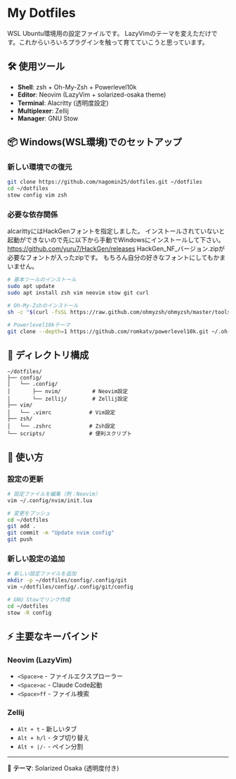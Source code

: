 # My Dotfiles

WSL Ubuntu環境用の設定ファイルです。
LazyVimのテーマを変えただけです。これからいろいろプラグインを触って育てていこうと思っています。

## 🛠️ 使用ツール

- **Shell**: zsh + Oh-My-Zsh + Powerlevel10k
- **Editor**: Neovim (LazyVim + solarized-osaka theme)
- **Terminal**: Alacritty (透明度設定)
- **Multiplexer**: Zellij
- **Manager**: GNU Stow

## 📦 Windows(WSL環境)でのセットアップ

### 新しい環境での復元
```bash
git clone https://github.com/nagomin25/dotfiles.git ~/dotfiles
cd ~/dotfiles
stow config vim zsh
```

### 必要な依存関係

alcarittyにはHackGenフォントを指定しました。
インストールされていないと起動ができないので先に以下から手動でWindowsにインストールして下さい。
https://github.com/yuru7/HackGen/releases
HackGen_NF_バージョン.zipが必要なフォントが入ったzipです。
もちろん自分の好きなフォントにしてもかまいません。

```bash
# 基本ツールのインストール
sudo apt update
sudo apt install zsh vim neovim stow git curl

# Oh-My-Zshのインストール
sh -c "$(curl -fsSL https://raw.github.com/ohmyzsh/ohmyzsh/master/tools/install.sh)"

# Powerlevel10kテーマ
git clone --depth=1 https://github.com/romkatv/powerlevel10k.git ~/.oh-my-zsh/custom/themes/powerlevel10k
```

## 📁 ディレクトリ構成

```
~/dotfiles/
├── config/
│   └── .config/
│       ├── nvim/          # Neovim設定
│       └── zellij/        # Zellij設定
├── vim/
│   └── .vimrc            # Vim設定
├── zsh/
│   └── .zshrc            # Zsh設定
└── scripts/              # 便利スクリプト
```

## 🚀 使い方

### 設定の更新
```bash
# 設定ファイルを編集（例：Neovim）
vim ~/.config/nvim/init.lua

# 変更をプッシュ
cd ~/dotfiles
git add .
git commit -m "Update nvim config"
git push
```

### 新しい設定の追加
```bash
# 新しい設定ファイルを追加
mkdir -p ~/dotfiles/config/.config/git
vim ~/dotfiles/config/.config/git/config

# GNU Stowでリンク作成
cd ~/dotfiles
stow -R config
```

## ⚡ 主要なキーバインド

### Neovim (LazyVim)
- `<Space>e` - ファイルエクスプローラー
- `<Space>ac` - Claude Code起動
- `<Space>ff` - ファイル検索

### Zellij
- `Alt + t` - 新しいタブ
- `Alt + h/l` - タブ切り替え
- `Alt + |/-` - ペイン分割

---
🎨 **テーマ**: Solarized Osaka (透明度付き)
